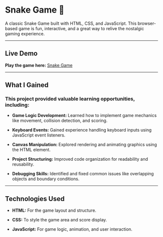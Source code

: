 # Snake Game 🐍 

A classic Snake Game built with HTML, CSS, and JavaScript. This browser-based game is fun, interactive, and a great way to relive the nostalgic gaming experience.

---

## Live Demo

**Play the game here:** [Snake Game](https://silly-dusk-6c4986.netlify.app/)

---


## What I Gained

### This project provided valuable learning opportunities, including:

- **Game Logic Development:** Learned how to implement game mechanics like movement, collision detection, and scoring.

- **Keyboard Events:** Gained experience handling keyboard inputs using JavaScript event listeners.

- **Canvas Manipulation:** Explored rendering and animating graphics using the HTML <canvas> element.

- **Project Structuring:** Improved code organization for readability and reusability.

- **Debugging Skills:** Identified and fixed common issues like overlapping objects and boundary conditions.

---


## Technologies Used

- **HTML:** For the game layout and structure.

- **CSS:** To style the game area and score display.

- **JavaScript:** For game logic, animation, and user interaction.

